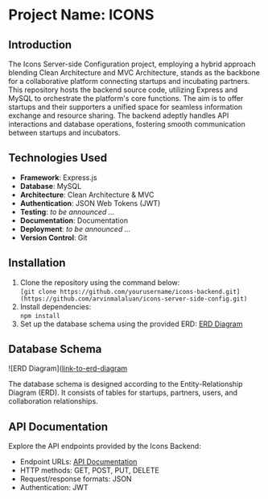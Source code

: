 # Project Name: ICONS

## Introduction
The Icons Server-side Configuration project, employing a hybrid approach blending Clean Architecture and MVC Architecture, stands as the backbone for a collaborative platform connecting startups and incubating partners. This repository hosts the backend source code, utilizing Express and MySQL to orchestrate the platform's core functions. The aim is to offer startups and their supporters a unified space for seamless information exchange and resource sharing. The backend adeptly handles API interactions and database operations, fostering smooth communication between startups and incubators.

## Technologies Used
- **Framework**: Express.js
- **Database**: MySQL
- **Architecture**: Clean Architecture & MVC
- **Authentication**: JSON Web Tokens (JWT)
- **Testing**: <i>to be announced ...</i>
- **Documentation**: Documentation
- **Deployment**: <i>to be announced ...</i>
- **Version Control**: Git


## Installation
1. Clone the repository using the command below: <br /> `[git clone https://github.com/yourusername/icons-backend.git](https://github.com/arvinmalaluan/icons-server-side-config.git)`
2. Install dependencies: <br /> `npm install`
3. Set up the database schema using the provided ERD: [ERD Diagram](img/erd.png)

## Database Schema
![ERD Diagram]([link-to-erd-diagram](img/erd.png)

The database schema is designed according to the Entity-Relationship Diagram (ERD). It consists of tables for startups, partners, users, and collaboration relationships.

## API Documentation
Explore the API endpoints provided by the Icons Backend:
- Endpoint URLs: [API Documentation](link-to-postman-docs)
- HTTP methods: GET, POST, PUT, DELETE
- Request/response formats: JSON
- Authentication: JWT
